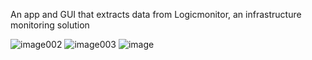 An app and GUI that extracts data from Logicmonitor, an infrastructure monitoring solution

![image002](https://github.com/jjkallas/lm-gui/assets/39398421/8a5dd5f3-06b1-4828-a996-1f786d4eb77c)
![image003](https://github.com/jjkallas/lm-gui/assets/39398421/b7e54031-f3f2-42bc-afe3-d0dd9c6bafcf)
![image](https://github.com/jjkallas/lm-gui/assets/39398421/f8af7e2d-c7d6-4760-a675-94868c08f1f0)
